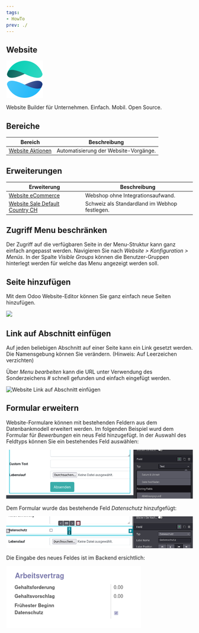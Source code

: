 ```yaml
---
tags:
- HowTo
prev: ./
---
```

## Website
![icons_odoo_website](assets/icons_odoo_website.png)

Website Builder für Unternehmen. Einfach. Mobil. Open Source.

## Bereiche

| Bereich                                                 | Beschreibung                           |
| ------------------------------------------------------- | -------------------------------------- |
| [Website Aktionen](Website%20Aktionen.md) | Automatisierung der Website-Vorgänge.                  |


## Erweiterungen

| Erweiterung                                                                   | Beschreibung                      |
| ----------------------------------------------------------------------------- | --------------------------------- |
| [Website eCommerce](Website%20eCommerce.md)                                   | Webshop ohne Integrationsaufwand. |
| [Website Sale Default Country CH](Website%20Sale%20Default%20Country%20CH.md) | Schweiz als Standardland im Webhop festlegen.                                  |

## Zugriff Menu beschränken

Der Zugriff auf die verfügbaren Seite in der Menu-Struktur kann ganz einfach angepasst werden. Navigieren Sie nach *Website > Konfiguration > Menüs*. In der Spalte *Visible Groups* können die Benutzer-Gruppen hinterlegt werden für welche das Menu angezeigt werden soll.

## Seite hinzufügen

Mit dem Odoo Website-Editor können Sie ganz einfach neue Seiten hinzufügen.

![](assets/Website%20Neue%20Seite%20hinzuf%C3%BCgen.gif)

## Link auf Abschnitt einfügen

Auf jeden beliebigen Abschnitt auf einer Seite kann ein Link gesetzt werden. Die Namensgebung können Sie verändern. (Hinweis: Auf Leerzeichen verzichten)

Über *Menu bearbeiten* kann die URL unter Verwendung des Sonderzeichens *#* schnell gefunden und einfach eingefügt werden.

![Website Link auf Abschnitt einfügen](assets/Website%20Link%20auf%20Abschnitt%20einfügen.gif)

## Formular erweitern

Website-Formulare können mit bestehenden Feldern aus dem Datenbankmodell erweitert werden. Im folgenden Beispiel wurd dem Formular für *Bewerbungen* ein neus Feld hinzugefügt. In der Auswahl des Feldtyps können Sie ein bestehendes Feld auswählen:

![](assets/Website%20Form%20Existing%20Fields.png)

Dem Formular wurde das bestehende Feld *Datenschutz* hinzufgefügt:

![](assets/Website%20Form%20Datenschutz.png)

Die Eingabe des neues Feldes ist im Backend ersichtlich:

![](assets/Website%20Backend%20Feld.png)